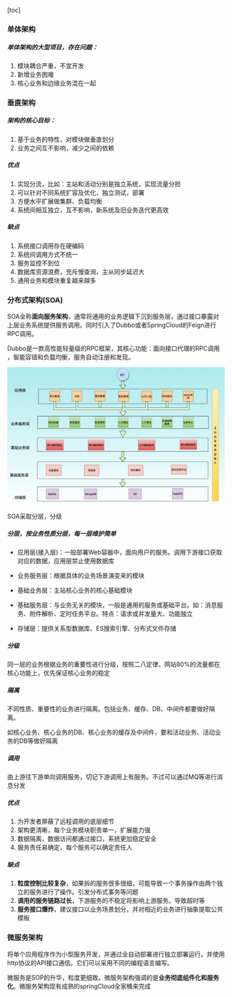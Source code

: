 [toc]



### 单体架构

##### 单体架构的大型项目，存在问题：

1. 模块耦合严重，不宜开发
2. 新增业务困难
3. 核心业务和边缘业务混在一起

### 垂直架构

##### 架构的核心目标：

1. 基于业务的特性，对模块做垂直划分
2. 业务之间互不影响，减少之间的依赖

##### 优点

1. 实现分流，比如：主站和活动分别是独立系统，实现流量分担
2. 可以针对不同系统扩容及优化，独立测试，部署
3. 方便水平扩展做集群、负载均衡
4. 系统间相互独立，互不影响，新系统及旧业务迭代更高效

##### 缺点

1. 系统接口调用存在硬编码
2. 系统间调用方式不统一
3. 服务监控不到位
4. 数据库资源浪费，充斥慢查询，主从同步延迟大
5. 通用业务和模块重复越来越多

### 分布式架构(SOA)

SOA全称**面向服务架构**，通常将通用的业务逻辑下沉到服务层，通过接口暴露对上层业务系统提供服务调用。同时引入了Dubbo或者SpringCloud的Feign进行RPC调用。

Dubbo是一款高性能轻量级的RPC框架，其核心功能：面向接口代理的RPC调用  ，智能容错和负载均衡，服务自动注册和发现。

![image-20210812232519813](images/image-20210812232519813.png)

SOA采取分层，分级

##### 分层，按业务性质分层，每一层维护简单

- 应用层(接入层)：一般部署Web容器中，面向用户的服务。调用下游接口获取对应的数据，应用层禁止使用数据库

- 业务服务层：根据具体的业务场景演变来的模块

- 基础业务层：主站核心业务的核心基础模块

- 基础服务层：与业务无关的模块，一般是通用的服务或基础平台。如：消息服务、附件解析、定时任务平台。特点：请求或并发量大、功能独立
- 存储层：提供关系型数据库、ES搜索引擎、分布式文件存储

##### 分级

同一层的业务根据业务的重要性进行分级，按照二八定律，网站80%的流量都在核心功能上，优先保证核心业务的稳定

##### 隔离

不同性质、重要性的业务进行隔离。包括业务、缓存、DB、中间件都要做好隔离。

如核心业务、核心业务的DB、核心业务的缓存及中间件，要和活动业务、活动业务的DB等做好隔离

##### 调用

由上游往下游单向调用服务，切记下游调用上有服务。不过可以通过MQ等进行消息分发

##### 优点

1. 为开发者屏蔽了远程调用的底层细节
2. 架构更清晰，每个业务模块职责单一，扩展能力强
3. 数据隔离，数据访问都通过接口，系统更加稳定安全
4. 服务责任易确定，每个服务可以确定责任人

##### 缺点

1. **粒度控制比较复杂**，如果拆的服务很多很细，可能导致一个事务操作由两个独立的服务进行了操作。引发分布式事务等问题
2. **调用的服务链路过长**，下游服务的不稳定将影响上游服务。导致超时等
3. **服务接口爆炸**，建议接口以业务场景划分，并对相近的业务进行抽象提取公共模板



### 微服务架构

将单个应用程序作为小型服务开发，并通过全自动部署进行独立部署运行。并使用http协议的API接口通信。它们可以采用不同的编程语言编写。

微服务是SOP的升华，粒度更细致。微服务架构强调的是**业务彻底组件化和服务化**。微服务架构现有成熟的springCloud全家桶来完成
